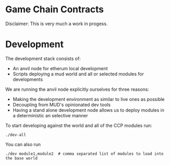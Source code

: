 # Game Chain Contracts

Disclaimer: This is very much a work in progess.

# Development

The development stack consists of:

- An anvil node for etherum local development
- Scripts deploying a mud world and all or selected modules for developments

We are running the anvil node explicitly ourselves for three reasons:

- Making the development environment as similar to live ones as possible
- Decoupling from MUD's opinionated dev tools
- Having a stand alone development node allows us to deploy modules in a deterministic an selective manner

To start developing against the world and all of the CCP modules run:

```
./dev-all
```

You can also run

```
./dev module1,module2  # comma separated list of modules to load into the base world
```
